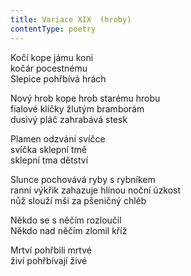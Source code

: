 ```yaml
---
title: Variace XIX  (hroby)
contentType: poetry
---
```


Kočí kope jámu koni  
kočár pocestnému  
Slepice pohřbívá hrách

Nový hrob kope hrob starému hrobu  
fialové klíčky žlutým bramborám  
dusivý pláč zahrabává stesk

Plamen odzvání svíčce  
svíčka sklepní tmě  
sklepní tma dětství

Slunce pochovává ryby s rybníkem  
ranní výkřik zahazuje hlínou noční úzkost  
nůž slouží mši za pšeničný chléb

Někdo se s něčím rozloučil  
Někdo nad něčím zlomil kříž

Mrtví pohřbili mrtvé  
živí pohřbívají živé

